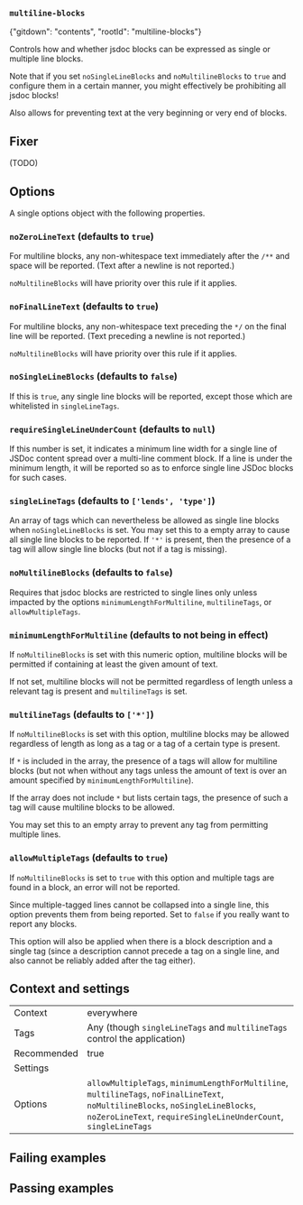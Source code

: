 ### `multiline-blocks`

{"gitdown": "contents", "rootId": "multiline-blocks"}

Controls how and whether jsdoc blocks can be expressed as single or multiple
line blocks.

Note that if you set `noSingleLineBlocks` and `noMultilineBlocks` to `true`
and configure them in a certain manner, you might effectively be prohibiting
all jsdoc blocks!

Also allows for preventing text at the very beginning or very end of blocks.

## Fixer

(TODO)

## Options

A single options object with the following properties.

### `noZeroLineText` (defaults to `true`)

For multiline blocks, any non-whitespace text immediately after the `/**` and
space will be reported. (Text after a newline is not reported.)

`noMultilineBlocks` will have priority over this rule if it applies.

### `noFinalLineText` (defaults to `true`)

For multiline blocks, any non-whitespace text preceding the `*/` on the final
line will be reported. (Text preceding a newline is not reported.)

`noMultilineBlocks` will have priority over this rule if it applies.

### `noSingleLineBlocks` (defaults to `false`)

If this is `true`, any single line blocks will be reported, except those which
are whitelisted in `singleLineTags`.

### `requireSingleLineUnderCount` (defaults to `null`)

If this number is set, it indicates a minimum line width for a single line of
JSDoc content spread over a multi-line comment block. If a line is under the
minimum length, it will be reported so as to enforce single line JSDoc blocks
for such cases.

### `singleLineTags` (defaults to `['lends', 'type']`)

An array of tags which can nevertheless be allowed as single line blocks when
`noSingleLineBlocks` is set.  You may set this to a empty array to
cause all single line blocks to be reported. If `'*'` is present, then
the presence of a tag will allow single line blocks (but not if a tag is
missing).

### `noMultilineBlocks` (defaults to `false`)

Requires that jsdoc blocks are restricted to single lines only unless impacted
by the options `minimumLengthForMultiline`, `multilineTags`, or
`allowMultipleTags`.

### `minimumLengthForMultiline` (defaults to not being in effect)

If `noMultilineBlocks` is set with this numeric option, multiline blocks will
be permitted if containing at least the given amount of text.

If not set, multiline blocks will not be permitted regardless of length unless
a relevant tag is present and `multilineTags` is set.

### `multilineTags` (defaults to `['*']`)

If `noMultilineBlocks` is set with this option, multiline blocks may be allowed
regardless of length as long as a tag or a tag of a certain type is present.

If `*` is included in the array, the presence of a tags will allow for
multiline blocks (but not when without any tags unless the amount of text is
over an amount specified by `minimumLengthForMultiline`).

If the array does not include `*` but lists certain tags, the presence of
such a tag will cause multiline blocks to be allowed.

You may set this to an empty array to prevent any tag from permitting multiple
lines.

### `allowMultipleTags` (defaults to `true`)

If `noMultilineBlocks` is set to `true` with this option and multiple tags are
found in a block, an error will not be reported.

Since multiple-tagged lines cannot be collapsed into a single line, this option
prevents them from being reported. Set to `false` if you really want to report
any blocks.

This option will also be applied when there is a block description and a single
tag (since a description cannot precede a tag on a single line, and also
cannot be reliably added after the tag either).

## Context and settings

|||
|---|---|
|Context|everywhere|
|Tags|Any (though `singleLineTags` and `multilineTags` control the application)|
|Recommended|true|
|Settings||
|Options|`allowMultipleTags`, `minimumLengthForMultiline`, `multilineTags`, `noFinalLineText`, `noMultilineBlocks`, `noSingleLineBlocks`, `noZeroLineText`, `requireSingleLineUnderCount`, `singleLineTags`|

## Failing examples

<!-- assertions-failing multilineBlocks -->

## Passing examples

<!-- assertions-passing multilineBlocks -->
